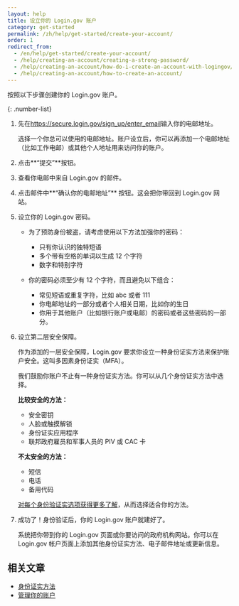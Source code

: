 ```yaml
---
layout: help
title: 设立你的 Login.gov 账户
category: get-started
permalink: /zh/help/get-started/create-your-account/
order: 1
redirect_from:
  - /en/help/get-started/create-your-account/
  - /help/creating-an-account/creating-a-strong-password/
  - /help/creating-an-account/how-do-i-create-an-account-with-logingov/
  - /help/creating-an-account/how-to-create-an-account/
---
```

按照以下步骤创建你的 Login.gov 账户。

{: .number-list}

1. 先在<https://secure.login.gov/sign_up/enter_email>输入你的电邮地址。
   
   选择一个你总可以使用的电邮地址。账户设立后，你可以再添加一个电邮地址（比如工作电邮）或其他个人地址用来访问你的账户。
2. 点击**“提交”**按钮。
3. 查看你电邮中来自 Login.gov 的邮件。
4. 点击邮件中**“确认你的电邮地址”** 按钮。这会把你带回到 Login.gov 网站。
5. 设立你的 Login.gov 密码。
   
   * 为了预防身份被盗，请考虑使用以下方法加强你的密码：     
     * 只有你认识的独特短语
     * 多个带有空格的单词以生成 12 个字符
     * 数字和特别字符


   * 你的密码必须至少有 12 个字符，而且避免以下组合：     
     * 常见短语或重复字符，比如 abc 或者 111
     * 你电邮地址的一部分或者个人相关日期，比如你的生日
     * 你用于其他账户（比如银行账户或电邮）的密码或者这些密码的一部分。

6. 设立第二层安全保障。
   
   作为添加的一层安全保障，Login.gov 要求你设立一种身份证实方法来保护账户安全。这叫多因素身份证实（MFA）。
   
   我们鼓励你账户不止有一种身份证实方法。你可以从几个身份证实方法中选择。
   
   **比较安全的方法：**
   
   * 安全密钥
   * 人脸或触摸解锁
   * 身份证实应用程序
   * 联邦政府雇员和军事人员的 PIV 或 CAC 卡
   
   **不太安全的方法：**
   
   * 短信
   * 电话
   * 备用代码
   
   [对每个身份验证实选项获得更多了解](/help/get-started/authentication-methods/)，从而选择适合你的方法。
7. 成功了！身份验证后，你的 Login.gov 账户就建好了。
   
   系统把你带到你的 Login.gov 页面或你要访问的政府机构网站。你可以在 Login.gov 帐户页面上添加其他身份证实方法、电子邮件地址或更新信息。

## 相关文章

* [身份证实方法](/help/get-started/authentication-methods/)
* [管理你的账户](/help/manage-your-account/overview/)
